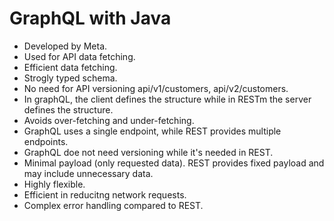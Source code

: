 # GraphQL with Java
- Developed by Meta.
- Used for API data fetching.
- Efficient data fetching.
- Strogly typed schema.
- No need for API versioning api/v1/customers, api/v2/customers.
- In graphQL, the client defines the structure while in RESTm the server defines the structure.
- Avoids over-fetching and under-fetching.
- GraphQL uses a single endpoint, while REST provides multiple endpoints.
- GraphQL doe not need versioning while it's needed in REST.
- Minimal payload (only requested data). REST provides fixed payload and may include unnecessary data.
- Highly flexible.
- Efficient in reducitng network requests.
- Complex error handling compared to REST.
